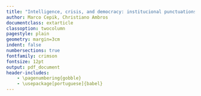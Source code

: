 ```yaml
---
title: "Intelligence, crisis, and democracy: institucional punctuations in Brazil, Colombia, South Africa, and India"
author: Marco Cepik, Christiano Ambros
documentclass: extarticle
classoption: twocolumn
pagestyle: plain
geometry: margin=3cm
indent: false
numbersections: true
fontfamily: crimson
fontsize: 12pt
output: pdf_document
header-includes:
	- \pagenumbering{gobble}
	- \usepackage[portuguese]{babel}
---
```

